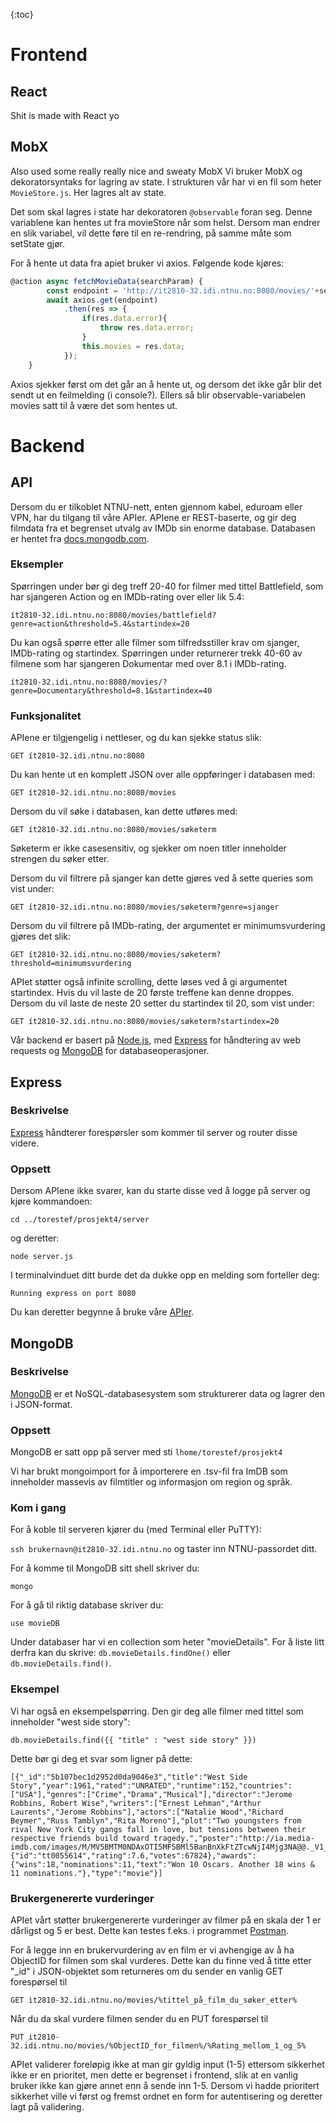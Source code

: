 {:toc}

# Frontend

## React

Shit is made with React yo

## MobX

Also used some really really nice and sweaty MobX
Vi bruker MobX og dekoratorsyntaks for lagring av state. I strukturen vår har vi en fil som heter `MovieStore.js`. Her lagres alt av state.

Det som skal lagres i state har dekoratoren `@observable` foran seg. Denne variablene kan hentes ut fra movieStore når som helst. Dersom man endrer en slik variabel, vil dette føre til en re-rendring, på samme måte som setState gjør.

For å hente ut data fra apiet bruker vi axios. Følgende kode kjøres:
```js
@action async fetchMovieData(searchParam) {
        const endpoint = 'http://it2810-32.idi.ntnu.no:8080/movies/'+searchParam;
        await axios.get(endpoint)
            .then(res => {
                if(res.data.error){
                    throw res.data.error;
                }
                this.movies = res.data;
            });
    }
```
Axios sjekker først om det går an å hente ut, og dersom det ikke går blir det sendt ut en feilmelding (i console?). Ellers så blir observable-variabelen movies satt til å være det som hentes ut.

# Backend

## API

Dersom du er tilkoblet NTNU-nett, enten gjennom kabel, eduroam eller VPN, har du tilgang til våre APIer. APIene er REST-baserte, og gir deg filmdata fra et begrenset utvalg av IMDb sin enorme database. Databasen er hentet fra [docs.mongodb.com](https://docs.mongodb.com/charts/master/tutorial/movie-details/prereqs-and-import-data/#download-the-data).

### Eksempler
Spørringen under bør gi deg treff 20-40 for filmer med tittel Battlefield, som har sjangeren Action og en IMDb-rating over eller lik 5.4:

```ít2810-32.idi.ntnu.no:8080/movies/battlefield?genre=action&threshold=5.4&startindex=20```

Du kan også spørre etter alle filmer som tilfredsstiller krav om sjanger, IMDb-rating og startindex. Spørringen under returnerer trekk 40-60 av filmene som har sjangeren Dokumentar med over 8.1 i IMDb-rating.

```ít2810-32.idi.ntnu.no:8080/movies/?genre=Documentary&threshold=8.1&startindex=40```

### Funksjonalitet
APIene er tilgjengelig i nettleser, og du kan sjekke status slik:

```GET ít2810-32.idi.ntnu.no:8080```

Du kan hente ut en komplett JSON over alle oppføringer i databasen med:

```GET ít2810-32.idi.ntnu.no:8080/movies```

Dersom du vil søke i databasen, kan dette utføres med:

```GET ít2810-32.idi.ntnu.no:8080/movies/søketerm``` 

Søketerm er ikke casesensitiv, og sjekker om noen titler inneholder strengen du søker etter.

Dersom du vil filtrere på sjanger kan dette gjøres ved å sette queries som vist under:

```GET ít2810-32.idi.ntnu.no:8080/movies/søketerm?genre=sjanger```

Dersom du vil filtrere på IMDb-rating, der argumentet er minimumsvurdering gjøres det slik:

```GET ít2810-32.idi.ntnu.no:8080/movies/søketerm?threshold=minimumsvurdering```

APIet støtter også infinite scrolling, dette løses ved å gi argumentet startindex. Hvis du vil laste de 20 første treffene kan denne droppes. Dersom du vil laste de neste 20 setter du startindex til 20, som vist under:

```GET ít2810-32.idi.ntnu.no:8080/movies/søketerm?startindex=20```

Vår backend er basert på [Node.js](https://nodejs.org/en/), med [Express](https://expressjs.com/) for håndtering av web requests og [MongoDB](https://www.mongodb.com/) for databaseoperasjoner.

## Express
### Beskrivelse
[Express](https://expressjs.com/) håndterer forespørsler som kommer til server og router disse videre.

### Oppsett
Dersom APIene ikke svarer, kan du starte disse ved å logge på server og kjøre kommandoen:

```cd ../torestef/prosjekt4/server``` 

og deretter:

```node server.js```

I terminalvinduet ditt burde det da dukke opp en melding som forteller deg:

```Running express on port 8080```

Du kan deretter begynne å bruke våre [APIer](Api).

## MongoDB
### Beskrivelse

[MongoDB](https://www.mongodb.com/) er et NoSQL-databasesystem som strukturerer data og lagrer den i JSON-format.

### Oppsett
MongoDB er satt opp på server med sti ``lhome/torestef/prosjekt4``

Vi har brukt mongoimport for å importerere en .tsv-fil fra ImDB som inneholder massevis av filmtitler og informasjon om region og språk.

### Kom i gang

For å koble til serveren kjører du (med Terminal eller PuTTY):

``ssh brukernavn@it2810-32.idi.ntnu.no`` og taster inn NTNU-passordet ditt.

For å komme til MongoDB sitt shell skriver du:

``mongo``

For å gå til riktig database skriver du:

``use movieDB``

Under databaser har vi en collection som heter "movieDetails". For å liste litt derfra kan du skrive:
``db.movieDetails.findOne()`` eller ``db.movieDetails.find()``.

### Eksempel

Vi har også en eksempelspørring. Den gir deg alle filmer med tittel som inneholder "west side story":

```db.movieDetails.find({{ "title" : "west side story" }})```

Dette bør gi deg et svar som ligner på dette:

```
[{"_id":"5b107bec1d2952d0da9046e3","title":"West Side Story","year":1961,"rated":"UNRATED","runtime":152,"countries":["USA"],"genres":["Crime","Drama","Musical"],"director":"Jerome Robbins, Robert Wise","writers":["Ernest Lehman","Arthur Laurents","Jerome Robbins"],"actors":["Natalie Wood","Richard Beymer","Russ Tamblyn","Rita Moreno"],"plot":"Two youngsters from rival New York City gangs fall in love, but tensions between their respective friends build toward tragedy.","poster":"http://ia.media-imdb.com/images/M/MV5BMTM0NDAxOTI5MF5BMl5BanBnXkFtZTcwNjI4Mjg3NA@@._V1_SX300.jpg","imdb":{"id":"tt0055614","rating":7.6,"votes":67824},"awards":{"wins":18,"nominations":11,"text":"Won 10 Oscars. Another 18 wins & 11 nominations."},"type":"movie"}]
```

### Brukergenererte vurderinger
APIet vårt støtter brukergenererte vurderinger av filmer på en skala der 1 er dårligst og 5 er best. Dette kan testes f.eks. i programmet [Postman](https://www.getpostman.com/).

For å legge inn en brukervurdering av en film er vi avhengige av å ha ObjectID for filmen som skal vurderes. Dette kan du finne ved å titte etter "_id" i JSON-objektet som returneres om du sender en vanlig GET forespørsel til 

```GET it2810-32.idi.ntnu.no/movies/%tittel_på_film_du_søker_etter%```

Når du da skal vurdere filmen sender du en PUT forespørsel til 

```PUT it2810-32.idi.ntnu.no/movies/%ObjectID_for_filmen%/%Rating_mellom_1_og_5%```

APIet validerer foreløpig ikke at man gir gyldig input (1-5) ettersom sikkerhet ikke er en prioritet, men dette er begrenset i frontend, slik at en vanlig bruker ikke kan gjøre annet enn å sende inn 1-5. Dersom vi hadde prioritert sikkerhet ville vi først og fremst ordnet en form for autentisering og deretter lagt på validering.